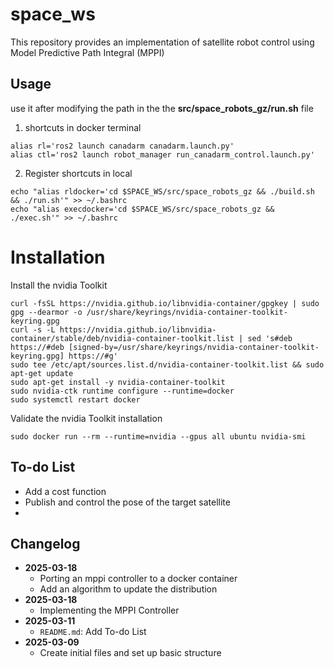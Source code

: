 # space_ws

This repository provides an implementation of satellite robot control using Model Predictive Path Integral (MPPI)

## Usage
use it after modifying the path in the the <strong>src/space_robots_gz/run.sh</strong> file

1. shortcuts in docker terminal   
```
alias rl='ros2 launch canadarm canadarm.launch.py'
alias ctl='ros2 launch robot_manager run_canadarm_control.launch.py'
```
2. Register shortcuts in local   
```
echo "alias rldocker='cd $SPACE_WS/src/space_robots_gz && ./build.sh && ./run.sh'" >> ~/.bashrc
echo "alias execdocker='cd $SPACE_WS/src/space_robots_gz && ./exec.sh'" >> ~/.bashrc
```

# Installation
Install the nvidia Toolkit

```
curl -fsSL https://nvidia.github.io/libnvidia-container/gpgkey | sudo gpg --dearmor -o /usr/share/keyrings/nvidia-container-toolkit-keyring.gpg
curl -s -L https://nvidia.github.io/libnvidia-container/stable/deb/nvidia-container-toolkit.list | sed 's#deb https://#deb [signed-by=/usr/share/keyrings/nvidia-container-toolkit-keyring.gpg] https://#g'
sudo tee /etc/apt/sources.list.d/nvidia-container-toolkit.list && sudo apt-get update
sudo apt-get install -y nvidia-container-toolkit
sudo nvidia-ctk runtime configure --runtime=docker
sudo systemctl restart docker
```
Validate the nvidia Toolkit installation
```
sudo docker run --rm --runtime=nvidia --gpus all ubuntu nvidia-smi
```

## To-do List

- Add a cost function
- Publish and control the pose of the target satellite
- 

## Changelog

- **2025-03-18**  
  - Porting an mppi controller to a docker container
  - Add an algorithm to update the distribution
- **2025-03-18**  
  - Implementing the MPPI Controller
- **2025-03-11**  
  - `README.md`: Add To-do List
- **2025-03-09**  
  - Create initial files and set up basic structure